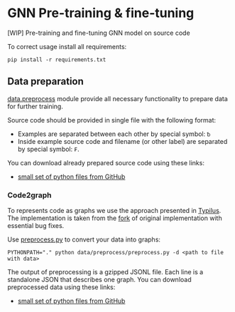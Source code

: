 # GNN Pre-training & fine-tuning
[WIP] Pre-training and fine-tuning GNN model on source code 

To correct usage install all requirements:
```shell
pip install -r requirements.txt
```

## Data preparation

[data.preprocess](data/preprocess) module provide all necessary functionality to prepare data for further training.

Source code should be provided in single file with the following format:
- Examples are separated between each other by special symbol: `␢`
- Inside example source code and filename (or other label) are separated by special symbol: `₣`.

You can download already prepared source code using these links:
- [small set of python files from GitHub](https://s3-eu-west-1.amazonaws.com/datasets.ml.labs.aws.intellij.net/gnn_pretraining/train_small.txt.tar.gz)

### Code2graph

To represents code as graphs we use the approach presented in [Typilus](https://arxiv.org/abs/2004.10657).
The implementation is taken from the [fork](https://github.com/JetBrains-Research/typilus)
of original implementation with essential bug fixes.

Use [preprocess.py](data/preprocess/preprocess.py) to convert your data into graphs:
```shell
PYTHONPATH="." python data/preprocess/preprocess.py -d <path to file with data>
```

The output of preprocessing is a gzipped JSONL file. Each line is a standalone JSON that describes one graph.
You can download preprocessed data using these links:
- [small set of python files from GitHub]()
